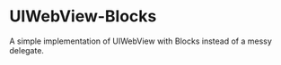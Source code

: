 UIWebView-Blocks
================

A simple implementation of UIWebView with Blocks instead of a messy delegate. 